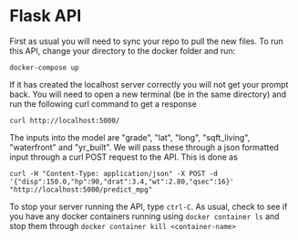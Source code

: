 # Flask API


First as usual you will need to sync your repo to pull the new files. To run this API, change your directory to the docker folder and run:

`docker-compose up`

If it has created the localhost server correctly you will not get your prompt back. You will need to open a new terminal (be in the same directory) and run the following curl command to get a response

`curl http://localhost:5000/`

The inputs into the model are "grade", "lat", "long", "sqft_living", "waterfront" and "yr_built". We will pass these through a json formatted input through a curl POST request to the API. This is done as

`curl -H "Content-Type: application/json" -X POST -d '{"disp":150.0,"hp":90,"drat":3.4,"wt":2.80,"qsec":16}' "http://localhost:5000/predict_mpg"`

To stop your server running the API, type `ctrl-C`. As usual, check to see if you have any docker containers running using `docker container ls` and stop them through `docker container kill <container-name>`
